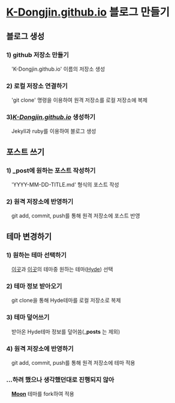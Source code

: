 # [K-Dongjin.github.io](https://k-dongjin.github.io/) 블로그 만들기
## 블로그 생성
### 1) github 저장소 만들기
　'K-Dongjin.github.io' 이름의 저장소 생성

### 2) 로컬 저장소 연결하기
　'git clone' 명령을 이용하여 원격 저장소를 로컬 저장소에 복제

### 3)[_K-Dongjin.github.io_](https://k-dongjin.github.io/) 생성하기
　Jekyll과 ruby를 이용하여 블로그 생성


## 포스트 쓰기
### 1) _post에 원하는 포스트 작성하기
　'YYYY-MM-DD-TITLE.md' 형식의 포스트 작성

### 2) 원격 저장소에 반영하기
　git add, commit, push를 통해 원격 저장소에 포스트 반영


## 테마 변경하기
### 1) 원하는 테마 선택하기
　[이곳](http://jekyllthemes.org/)과 [이곳](https://jekyllthemes.io/free)의 테마중 원하는 테마([Hyde](http://jekyllthemes.org/themes/hyde/)) 선택

### 2) 테마 정보 받아오기
　git clone을 통해 Hyde테마를 로컬 저장소로 복제

### 3) 테마 덮어쓰기
　받아온 Hyde테마 정보를 덮어씀(___posts__ 는 제외)

### 4) 원격 저장소에 반영하기
　git add, commit, push를 통해 원격 저장소에 테마 적용
 
### ...하려 했으나 생각했던대로 진행되지 않아
　[__Moon__](http://jekyllthemes.org/themes/moon/) 테마를 fork하여 적용
